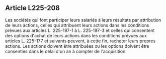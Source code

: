 Article L225-208
----
Les sociétés qui font participer leurs salariés à leurs résultats par
attribution de leurs actions, celles qui attribuent leurs actions dans les
conditions prévues aux articles L. 225-197-1 à L. 225-197-3 et celles qui
consentent des options d'achat de leurs actions dans les conditions prévues aux
articles L. 225-177 et suivants peuvent, à cette fin, racheter leurs propres
actions. Les actions doivent être attribuées ou les options doivent être
consenties dans le délai d'un an à compter de l'acquisition.
